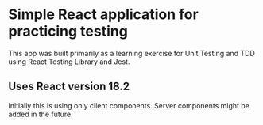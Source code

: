 # Simple React application for practicing testing

This app was built primarily as a learning exercise for Unit Testing and TDD
using React Testing Library and Jest.

## Uses React version 18.2

Initially this is using only client components. Server components might be added in the future.


